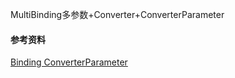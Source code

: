 ﻿MultiBinding多参数+Converter+ConverterParameter

#### 参考资料
[Binding ConverterParameter](https://stackoverflow.com/questions/15309008/binding-converterparameter)